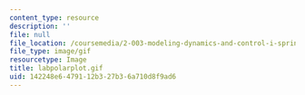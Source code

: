 ```yaml
---
content_type: resource
description: ''
file: null
file_location: /coursemedia/2-003-modeling-dynamics-and-control-i-spring-2005/142248e6479112b327b36a710d8f9ad6_labpolarplot.gif
file_type: image/gif
resourcetype: Image
title: labpolarplot.gif
uid: 142248e6-4791-12b3-27b3-6a710d8f9ad6
---
```

